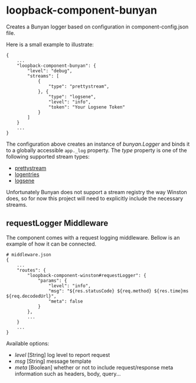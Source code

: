 # loopback-component-bunyan

Creates a Bunyan logger based on configuration in component-config.json file.

Here is a small example to illustrate:

```
{
	...
	"loopback-component-bunyan": {
		"level": "debug",
		"streams": [
			{
				"type": "prettystream",
			}, {
				"type": "logsene",
				"level": "info",
				"token": "Your Logsene Token"
			}
		]
	}
	...
}
```

The configuration above creates an instance of _bunyan.Logger_ and binds it to a globally accessible `app._log` property.
The _type_ property is one of the following supported stream types:

* [prettystream](https://github.com/mrrama/node-bunyan-prettystream)
* [logentries](https://github.com/nemtsov/node-bunyan-logentries)
* [logsene](https://github.com/6RiverSystems/bunyan-logsene)

Unfortunately Bunyan does not support a stream registry the way Winston does, so for now this project will need to explicitly
include the necessary streams.

## requestLogger Middleware

The component comes with a request logging middleware. Bellow is an example of how it can be connected.

```
# middleware.json
{
	...
	"routes": {
		"loopback-component-winston#requestLogger": {
			"params": {
				"level": "info",
				"msg": "${res.statusCode} ${req.method} ${res.time}ms ${req.decodedUrl}",
				"meta": false
			}
		},
		...
	}
	...
}
```

Available options:
* _level_ [String] log level to report request
* _msg_ [String] message template
* _meta_ [Boolean] whether or not to include request/response meta information such as headers, body, query...
